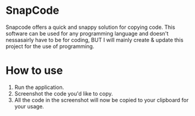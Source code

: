 # SnapCode
Snapcode offers a quick and snappy solution for copying code. This software can be used for any programming language and doesn't nessasairly have to be for coding, BUT
I will mainly create & update this project for the use of programming. 

# How to use
1. Run the application.
2. Screenshot the code you'd like to copy.
3. All the code in the screenshot will now be copied to your clipboard for your usage.
